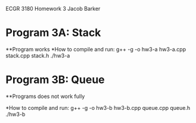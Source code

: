 ECGR 3180
Homework 3
Jacob Barker


# Program 3A: Stack
**Program works
*How to compile and run:
	g++ -g -o hw3-a hw3-a.cpp stack.cpp stack.h
	./hw3-a

# Program 3B: Queue
**Programs does not work fully

*How to compile and run:
	g++ -g -o hw3-b hw3-b.cpp queue.cpp queue.h
	./hw3-b

